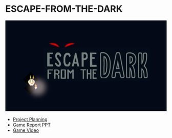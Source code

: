 # ESCAPE-FROM-THE-DARK
![](https://github.com/yx10177/DocResource/blob/main/EscapeFromTheDark/EscapeFromTheDark.png)
* [Project Planning](https://drive.google.com/file/d/1GiR5Y-w358y6x51HXFkmOtzDM2n3o9DZ/view?usp=sharing)
* [Game Report PPT](https://drive.google.com/file/d/1nJYSmT_YQ8QImUI1ntM2tf8u3Zj1dzUl/view?usp=sharing)
* [Game Video](https://drive.google.com/file/d/1TnlMvZLDUQCg2wZM2nYswXEkFlnLXzZA/view?usp=sharing)
